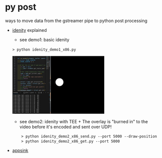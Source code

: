 # py post

ways to move data from the gstreamer pipe to python post processing

* [idenity](./identity.md) explained 
    * see demo1: basic idenity
    
    ``` > python idenity_demo1_x86.py ```
    
    ![alt text](image.png)

    * see demo2:  idenity with TEE + The overlay is "burned in" to the video before it's encoded and sent over UDP!
    ``` 
        > python idenity_demo2_x86_send.py --port 5000 --draw-position
        > python idenity_demo2_x86_get.py --port 5000
    ```

* [appsink](./appsink.md)